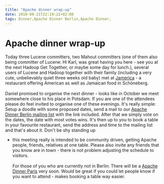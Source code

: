 ```yaml
---
title: "Apache dinner wrap-up"
date: 2010-09-21T22:19:22+02:00
tags: Dinner,Apache Dinner Berlin,Apache Dinner,
---
```


# Apache dinner wrap-up


Today three Lucene committers, two Mahout committers (one of them also being committer of Lucene: Hi Karl, was great 
having you here - see you at the next Hadoop Get Together, or maybe some day for lunch.), several users of Lucene and 
Hadoop together with their family (including a very cute, unbelievably quiet three weeks old baby) met at <a 
href="http://jamerica.de/">Jamerica</a> - a restaurant offering American as well as Jamaican food in 
Schöneberg.<br><br>Daniel promised to organise the next dinner - looks like in October we meet somewhere close to his 
place in Potsdam. If you are one of the attendees please do feel invited to organise one of these evenings. It's really 
simple: Setup a doodle with some proposed dates, send a mail to our <a 
href="http://lists.isabel-drost.de/mailman/listinfo/apachedinner">Apache Dinner Berlin mailing list</a> with the link 
included. After that we simply vote on the dates, the date with most votes wins. It's then up to you to book a table in 
your favourite restaurant, send the address and time to the mailing list and that's about it. Don't be shy standing up 
- this meeting really is intended to be community driven, getting Apache people, friends, relatives at one table. 
Please also invite any friends that you know are in town - there is not problem adjusting the schedule to 
visitors.<br><br>For those of you who are currently not in Berlin: There will be a <a 
href="http://mail-archives.apache.org/mod_mbox/www-community/201009.mbox/%3c4C977BD9.8000402@gmail.com%3e">Apache 
Dinner Paris</a> very soon. Would be great if you could let people know if you want to attend - makes booking a table 
way easier.
